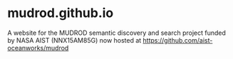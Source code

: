 # mudrod.github.io
A website for the MUDROD semantic discovery and search project funded by NASA AIST (NNX15AM85G) now hosted at https://github.com/aist-oceanworks/mudrod
